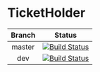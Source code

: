 # TicketHolder

| Branch | Status |
| :---: | :---: |
| master | [![Build Status](https://travis-ci.com/EpicDima/TicketHolder.svg?branch=master)](https://travis-ci.com/EpicDima/TicketHolder) |
| dev | [![Build Status](https://travis-ci.com/EpicDima/TicketHolder.svg?branch=dev)](https://travis-ci.com/EpicDima/TicketHolder) |
